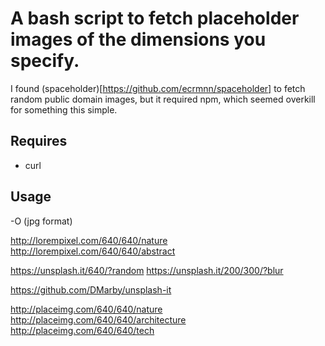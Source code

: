 # A bash script to fetch placeholder images of the dimensions you specify.

I found (spaceholder)[https://github.com/ecrmnn/spaceholder] to fetch
random public domain images, but it required npm, which seemed overkill
for something this simple.

## Requires

* curl

## Usage

-O  (jpg format)

http://lorempixel.com/640/640/nature
http://lorempixel.com/640/640/abstract

https://unsplash.it/640/?random
https://unsplash.it/200/300/?blur

https://github.com/DMarby/unsplash-it


http://placeimg.com/640/640/nature
http://placeimg.com/640/640/architecture
http://placeimg.com/640/640/tech